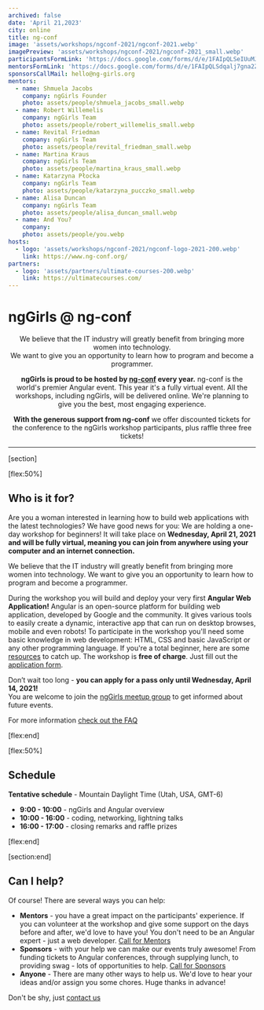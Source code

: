 ```yaml
---
archived: false
date: 'April 21,2023'
city: online
title: ng-conf
image: 'assets/workshops/ngconf-2021/ngconf-2021.webp'
imagePreview: 'assets/workshops/ngconf-2021/ngconf-2021_small.webp'
participantsFormLink: 'https://docs.google.com/forms/d/e/1FAIpQLSeIUuMJ4mq5jDOuXH52aq4bM5YxswGcoayOY5xF4MPdUqP84w/viewform'
mentorsFormLink: 'https://docs.google.com/forms/d/e/1FAIpQLSdqalj7gna2ZlyByqn0LBAzMzaZ7086FB7Kq7NsoaYfH4xY0g/viewform'
sponsorsCallMail: hello@ng-girls.org
mentors:
  - name: Shmuela Jacobs
    company: ngGirls Founder
    photo: assets/people/shmuela_jacobs_small.webp
  - name: Robert Willemelis
    company: ngGirls Team
    photo: assets/people/robert_willemelis_small.webp
  - name: Revital Friedman
    company: ngGirls Team
    photo: assets/people/revital_friedman_small.webp
  - name: Martina Kraus
    company: ngGirls Team
    photo: assets/people/martina_kraus_small.webp
  - name: Katarzyna Płocka
    company: ngGirls Team
    photo: assets/people/katarzyna_pucczko_small.webp
  - name: Alisa Duncan
    company: ngGirls Team
    photo: assets/people/alisa_duncan_small.webp
  - name: And You?
    company: 
    photo: assets/people/you.webp
hosts:
  - logo: 'assets/workshops/ngconf-2021/ngconf-logo-2021-200.webp'
    link: https://www.ng-conf.org/
partners:
  - logo: 'assets/partners/ultimate-courses-200.webp'
    link: https://ultimatecourses.com/
---
```


# ngGirls @ ng-conf
<center>
We believe that the IT industry will greatly benefit from bringing more women into technology.<br />
We want to give you an opportunity to learn how to program and become a programmer.


**ngGirls is proud to be hosted by [ng-conf](https://www.2021.ng-conf.org/) every year.** ng-conf is the world's premier Angular event. This year it's a fully virtual event. All the workshops, including ngGirls, will be delivered online. We're planning to give you the best, most engaging experience.

**With the generous support from ng-conf** we offer discounted tickets for the conference to the ngGirls workshop participants, plus raffle three free tickets!
</center>

----



[section]

[flex:50%]

## Who is it for?
Are you a woman interested in learning how to build web applications with the latest technologies? We have good news for you: We are holding a one-day workshop for beginners! It will take place on **Wednesday, April 21, 2021 and will be fully virtual, meaning you can join from anywhere using your computer and an internet connection.**

We believe that the IT industry will greatly benefit from bringing more women into technology. We want to give you an opportunity to learn how to program and become a programmer.

During the workshop you will build and deploy your very first **Angular Web Application!** Angular is an open-source platform for building web application, developed by Google and the community. It gives various tools to easily create a dynamic, interactive app that can run on desktop browses, mobile and even robots!
To participate in the workshop you'll need some basic knowledge in web development: HTML, CSS and basic JavaScript or any other programming language. If you're a total beginner, here are some [resources](/faq) to catch up.
The workshop is **free of charge**. Just fill out the [application form](https://docs.google.com/forms/d/e/1FAIpQLSeIUuMJ4mq5jDOuXH52aq4bM5YxswGcoayOY5xF4MPdUqP84w/viewform).

Don’t wait too long - **you can apply for a pass only until Wednesday, April 14, 2021!**<br />
You are welcome to join the [ngGirls meetup group](http://www.meetup.com/ngGirls/) to get informed about future events.

For more information [check out the FAQ](/faq)

[flex:end]

[flex:50%]

## Schedule

**Tentative schedule** - Mountain Daylight Time (Utah, USA, GMT-6)
- **9:00 - 10:00** - ngGirls and Angular overview
- **10:00 - 16:00** - coding, networking, lightning talks
- **16:00 - 17:00** - closing remarks and raffle prizes



[flex:end]

[section:end]

## Can I help?

Of course! There are several ways you can help:

- **Mentors** - you have a great impact on the participants' experience. If you can volunteer at the workshop and give some support on the days before and after, we'd love to have you! You don't need to be an Angular expert - just a web developer. [Call for Mentors](https://docs.google.com/forms/d/e/1FAIpQLSdqalj7gna2ZlyByqn0LBAzMzaZ7086FB7Kq7NsoaYfH4xY0g/viewform)
- **Sponsors** - with your help we can make our events truly awesome! From funding tickets to Angular conferences, through supplying lunch, to providing swag - lots of opportunities to help. [Call for Sponsors](mailto:hello@ng-girls.org)
- **Anyone** - There are many other ways to help us. We'd love to hear your ideas and/or assign you some chores. Huge thanks in advance!


Don't be shy, just [contact us](mailto:hello@ng-girls.org)